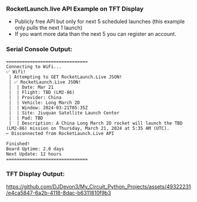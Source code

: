 ### RocketLaunch.live API Example on TFT Display
- Publicly free API but only for next 5 scheduled launches (this example only pulls the next 1 launch)
- If you want more data than the next 5 you can register an account.

### Serial Console Output:
```
===============================
Connecting to WiFi...
✅ Wifi!
 | Attempting to GET RocketLaunch.Live JSON!
 | ✅ RocketLaunch.Live JSON!
 |  | Date: Mar 21
 |  | Flight: TBD (LM2-86)
 |  | Provider: China
 |  | Vehicle: Long March 2D
 |  | Window: 2024-03-21T05:35Z
 |  | Site: Jiuquan Satellite Launch Center
 |  | Pad: TBD
 |  | Description: A China Long March 2D rocket will launch the TBD (LM2-86) mission on Thursday, March 21, 2024 at 5:35 AM (UTC).
✂️ Disconnected from RocketLaunch.Live API

Finished!
Board Uptime: 2.0 days
Next Update: 12 hours
===============================
```
### TFT Display Output:
https://github.com/DJDevon3/My_Circuit_Python_Projects/assets/49322231/e4ca5847-6a2b-4118-8dac-b6311810f9b3

